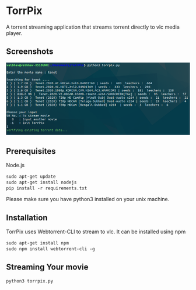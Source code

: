 # TorrPix
A torrent streaming application that streams torrent directly to vlc media player.

## Screenshots
![TorrPix ss](https://github.com/Vaibhavsaharan/TorrPix/blob/main/source/TorrPix.png)

## Prerequisites
Node.js 

```
sudo apt-get update
sudo apt-get install nodejs
pip install -r requirements.txt
```
Please make sure you have python3 installed on your unix machine.

## Installation
TorrPix uses Webtorrent-CLI to stream to vlc.
It can be installed using npm

```
sudo apt-get install npm
sudo npm install webtorrent-cli -g
```
## Streaming Your movie

```
python3 torrpix.py

